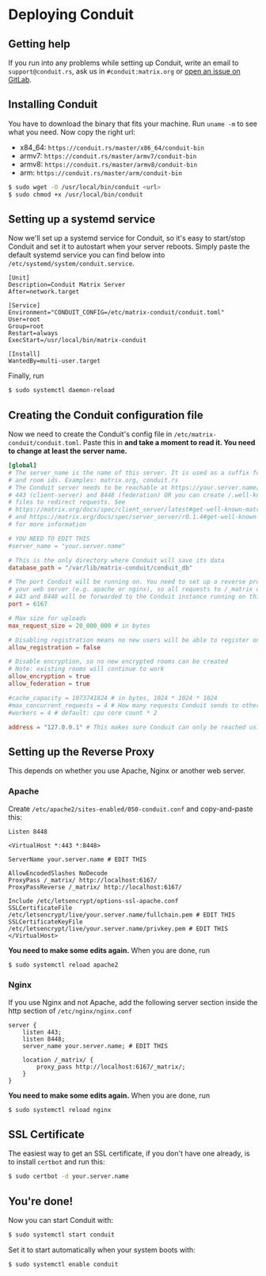 # Deploying Conduit

## Getting help

If you run into any problems while setting up Conduit, write an email to `support@conduit.rs`, ask us in `#conduit:matrix.org` or [open an issue on GitLab](https://gitlab.com/famedly/conduit/-/issues/new).

## Installing Conduit

You have to download the binary that fits your machine. Run `uname -m` to see
what you need. Now copy the right url:
- x84_64: `https://conduit.rs/master/x86_64/conduit-bin`
- armv7: `https://conduit.rs/master/armv7/conduit-bin`
- armv8: `https://conduit.rs/master/armv8/conduit-bin`
- arm: `https://conduit.rs/master/arm/conduit-bin`

```bash
$ sudo wget -O /usr/local/bin/conduit <url>
$ sudo chmod +x /usr/local/bin/conduit
```


## Setting up a systemd service

Now we'll set up a systemd service for Conduit, so it's easy to start/stop
Conduit and set it to autostart when your server reboots. Simply paste the
default systemd service you can find below into
`/etc/systemd/system/conduit.service`.

```systemd
[Unit]
Description=Conduit Matrix Server
After=network.target

[Service]
Environment="CONDUIT_CONFIG=/etc/matrix-conduit/conduit.toml"
User=root
Group=root
Restart=always
ExecStart=/usr/local/bin/matrix-conduit

[Install]
WantedBy=multi-user.target
```

Finally, run
```bash
$ sudo systemctl daemon-reload
```


## Creating the Conduit configuration file

Now we need to create the Conduit's config file in `/etc/matrix-conduit/conduit.toml`. Paste this in **and take a moment to read it. You need to change at least the server name.**
```toml
[global]
# The server_name is the name of this server. It is used as a suffix for user
# and room ids. Examples: matrix.org, conduit.rs
# The Conduit server needs to be reachable at https://your.server.name/ on port
# 443 (client-server) and 8448 (federation) OR you can create /.well-known
# files to redirect requests. See
# https://matrix.org/docs/spec/client_server/latest#get-well-known-matrix-client
# and https://matrix.org/docs/spec/server_server/r0.1.4#get-well-known-matrix-server
# for more information

# YOU NEED TO EDIT THIS
#server_name = "your.server.name"

# This is the only directory where Conduit will save its data
database_path = "/var/lib/matrix-conduit/conduit_db"

# The port Conduit will be running on. You need to set up a reverse proxy in
# your web server (e.g. apache or nginx), so all requests to /_matrix on port
# 443 and 8448 will be forwarded to the Conduit instance running on this port
port = 6167

# Max size for uploads
max_request_size = 20_000_000 # in bytes

# Disabling registration means no new users will be able to register on this server
allow_registration = false

# Disable encryption, so no new encrypted rooms can be created
# Note: existing rooms will continue to work
allow_encryption = true
allow_federation = true

#cache_capacity = 1073741824 # in bytes, 1024 * 1024 * 1024
#max_concurrent_requests = 4 # How many requests Conduit sends to other servers at the same time
#workers = 4 # default: cpu core count * 2

address = "127.0.0.1" # This makes sure Conduit can only be reached using the reverse proxy
```


## Setting up the Reverse Proxy

This depends on whether you use Apache, Nginx or another web server.

### Apache

Create `/etc/apache2/sites-enabled/050-conduit.conf` and copy-and-paste this:
```
Listen 8448

<VirtualHost *:443 *:8448>

ServerName your.server.name # EDIT THIS

AllowEncodedSlashes NoDecode
ProxyPass /_matrix/ http://localhost:6167/
ProxyPassReverse /_matrix/ http://localhost:6167/

Include /etc/letsencrypt/options-ssl-apache.conf
SSLCertificateFile /etc/letsencrypt/live/your.server.name/fullchain.pem # EDIT THIS
SSLCertificateKeyFile /etc/letsencrypt/live/your.server.name/privkey.pem # EDIT THIS
</VirtualHost>
```

**You need to make some edits again.** When you are done, run
```bash
$ sudo systemctl reload apache2
```


### Nginx

If you use Nginx and not Apache, add the following server section inside the
http section of `/etc/nginx/nginx.conf`
```
server {
    listen 443;
    listen 8448;
    server_name your.server.name; # EDIT THIS

    location /_matrix/ {
        proxy_pass http://localhost:6167/_matrix/;
    }
}
```
**You need to make some edits again.** When you are done, run
```bash
$ sudo systemctl reload nginx
```


## SSL Certificate

The easiest way to get an SSL certificate, if you don't have one already, is to install `certbot` and run this:
```bash
$ sudo certbot -d your.server.name
```


## You're done!

Now you can start Conduit with:
```bash
$ sudo systemctl start conduit
```

Set it to start automatically when your system boots with:
```bash
$ sudo systemctl enable conduit
```
